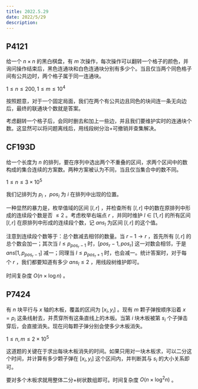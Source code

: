 ```yaml
---
title: 2022.5.29
date: 2022/5/29
description: 　
---
```

## P4121

给一个 $n\times n$ 的黑白棋盘，有 $m$ 次操作，每次操作可以翻转一个格子的颜色，并询问操作结束后，黑色连通块和白色连通块分别有多少个。当且仅当两个同色格子间有公共边时，两个格子属于同一连通块。

$1\leq n\leq 200,1\leq m\leq 10^4$

按照题意，对于一个固定局面，我们在两个有公共边且同色的块间连一条无向边后，最终的联通块个数就是答案。

考虑翻转一个格子后，会同时删去和加上一些边，并且我们要维护实时的连通块个数。这显然可以将问题离线后，用线段树分治+可撤销并查集解决。

## CF193D

给一个长度为 $n$ 的排列，要在序列中选出两个不重叠的区间，求两个区间中的数构成的集合连续的方案数。两种方案被认为不同，当且仅当集合中的数不同。

$1\leq n\leq 3\times 10^5$

我们记排列为 $p_i$ ，$pos_i$ 为 $i$ 在排列中出现的位置。

一种显然的暴力是，枚举值域的区间 $[l,r]$ ，并检查所有 $[l,r]$ 中的数在原排列中形成的连续段个数是否 $\leq 2$ 。考虑枚举右端点 $r$ ，并同时维护 $l\in[1,r]$ 的所有区间 $[l,r]$ 在原排列中形成的连续段个数，记 $ans_l$ 为区间 $[l,r]$ 的这个值。

注意到连续段个数等于：总个数减去相邻的数量。当 $r-1\to r$ ，首先所有 $[l,r]$ 的总个数会加一；其次当 $l\leq p_{pos_r-1}$ 时，$[pos_r-1,pos_r]$ 这一对数会相邻，于是 $ans[1,p_{pos_r-1}]$ 减一；同理当 $l\leq p_{pos_r+1}$ 时，也会减一。统计答案时，对于每个 $r$ ，我们都要知道有多少 $ans_l\leq 2$ ，用线段树维护即可。

时间复杂度 $O(n\times \log n)$ 。

## P7424

有 $n$ 块平行与 $x$ 轴的木板，覆盖的区间为 $[x_i,y_i]$ 。现有 $m$ 颗子弹按顺序沿着 $x=p_i$ 这条线射去，并贯穿所有这条直线上的木板。当第 $i$ 块木板被第 $s_i$ 个子弹击穿后，会直接消失。现在问每颗子弹分别会使多少木板消失。

$1\leq n,m\leq 2\times 10^5$

这道题的关键在于求出每块木板消失的时间。如果只用对一块木板求，可以二分这个时间，并计算有多少颗子弹在 $[x_i,y_i]$ 这个区间内，并判断其与 $s_i$ 的大小关系即可。

要对多个木板求就用整体二分+树状数组即可。时间复杂度 $O(n\times \log^2 n)$ 。

